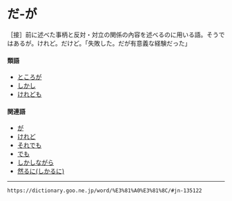 # だ‐が
［接］前に述べた事柄と反対・対立の関係の內容を述べるのに用いる語。そうではあるが。けれど。だけど。「失敗した。だが有意義な経験だった」

#### 類語

-   [ところが](https://dictionary.goo.ne.jp/word/%E3%81%A8%E3%81%93%E3%82%8D%E3%81%8C/#jn-158624)
-   [しかし](https://dictionary.goo.ne.jp/word/%E7%84%B6%E3%81%97/#jn-94403)
-   [けれども](https://dictionary.goo.ne.jp/word/%E3%81%91%E3%82%8C%E3%81%A9%E3%82%82/#jn-68968)

#### 関連語

-   [が](https://dictionary.goo.ne.jp/word/%E3%81%8C/#jn-34930)
-   [けれど](https://dictionary.goo.ne.jp/word/%E3%81%91%E3%82%8C%E3%81%A9/#jn-68966)
-   [それでも](https://dictionary.goo.ne.jp/word/%E3%81%9D%E3%82%8C%E3%81%A7%E3%82%82/#jn-131788)
-   [でも](https://dictionary.goo.ne.jp/word/%E3%81%A7%E3%82%82/#jn-152507)
-   [しかしながら](https://dictionary.goo.ne.jp/word/%E7%84%B6%E3%81%97%E4%B9%8D%E3%82%89/#jn-94415)
-   [然るに(しかるに)](https://dictionary.goo.ne.jp/word/%E7%84%B6%E3%82%8B%E3%81%AB_%28%E3%81%97%E3%81%8B%E3%82%8B%E3%81%AB%29/#jn-94578)

---
`https://dictionary.goo.ne.jp/word/%E3%81%A0%E3%81%8C/#jn-135122`